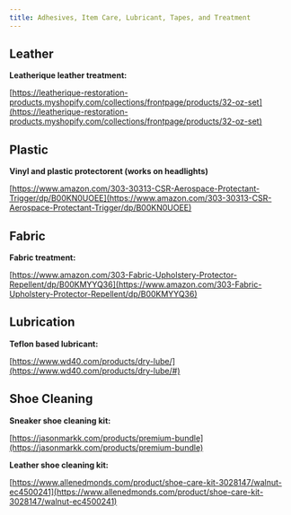 ```yaml
---
title: Adhesives, Item Care, Lubricant, Tapes, and Treatment
---
```

## Leather

**Leatherique leather treatment:**

[https://leatherique-restoration-products.myshopify.com/collections/frontpage/products/32-oz-set](https://leatherique-restoration-products.myshopify.com/collections/frontpage/products/32-oz-set)

## Plastic

**Vinyl and plastic protectorent (works on headlights)**

[https://www.amazon.com/303-30313-CSR-Aerospace-Protectant-Trigger/dp/B00KN0UOEE](https://www.amazon.com/303-30313-CSR-Aerospace-Protectant-Trigger/dp/B00KN0UOEE)

## Fabric

**Fabric treatment:**

[https://www.amazon.com/303-Fabric-Upholstery-Protector-Repellent/dp/B00KMYYQ36](https://www.amazon.com/303-Fabric-Upholstery-Protector-Repellent/dp/B00KMYYQ36)

## Lubrication

**Teflon based lubricant:**

[https://www.wd40.com/products/dry-lube/](https://www.wd40.com/products/dry-lube/#)

## Shoe Cleaning

**Sneaker shoe cleaning kit:**

[https://jasonmarkk.com/products/premium-bundle](https://jasonmarkk.com/products/premium-bundle)

**Leather shoe cleaning kit:**

[https://www.allenedmonds.com/product/shoe-care-kit-3028147/walnut-ec4500241](https://www.allenedmonds.com/product/shoe-care-kit-3028147/walnut-ec4500241)
